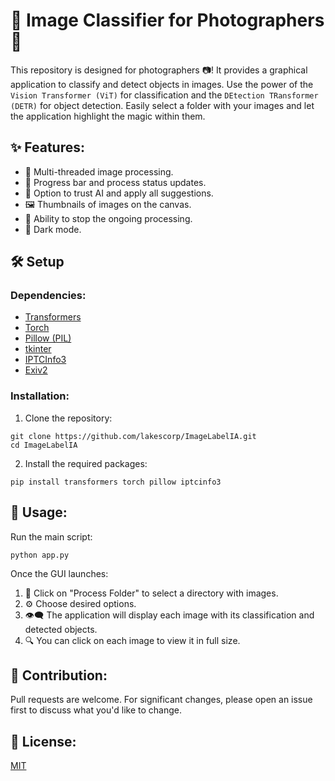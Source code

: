 # 📸 Image Classifier for Photographers 📸

This repository is designed for photographers 📷! It provides a graphical application to classify and detect objects in images. Use the power of the `Vision Transformer (ViT)` for classification and the `DEtection TRansformer (DETR)` for object detection. Easily select a folder with your images and let the application highlight the magic within them.

## ✨ Features:

- 🚀 Multi-threaded image processing.
- 🔄 Progress bar and process status updates.
- 🤖 Option to trust AI and apply all suggestions.
- 🖼 Thumbnails of images on the canvas.
- 🛑 Ability to stop the ongoing processing.
- 🌙 Dark mode.

## 🛠 Setup

### Dependencies:

- [Transformers](https://github.com/huggingface/transformers)
- [Torch](https://pytorch.org/)
- [Pillow (PIL)](https://python-pillow.org/)
- [tkinter](https://docs.python.org/3/library/tkinter.html)
- [IPTCInfo3](https://pypi.org/project/IPTCInfo3/)
- [Exiv2](https://www.exiv2.org/)

### Installation:

1. Clone the repository:

```
git clone https://github.com/lakescorp/ImageLabelIA.git
cd ImageLabelIA
```

2. Install the required packages:

```
pip install transformers torch pillow iptcinfo3
```

## 🚀 Usage:

Run the main script:

```
python app.py
```

Once the GUI launches:

1. 📂 Click on "Process Folder" to select a directory with images.
2. ⚙️ Choose desired options.
3. 👁‍🗨 The application will display each image with its classification and detected objects.
4. 🔍 You can click on each image to view it in full size.

## 🤝 Contribution:

Pull requests are welcome. For significant changes, please open an issue first to discuss what you'd like to change.

## 📜 License:

[MIT](https://choosealicense.com/licenses/mit/)
